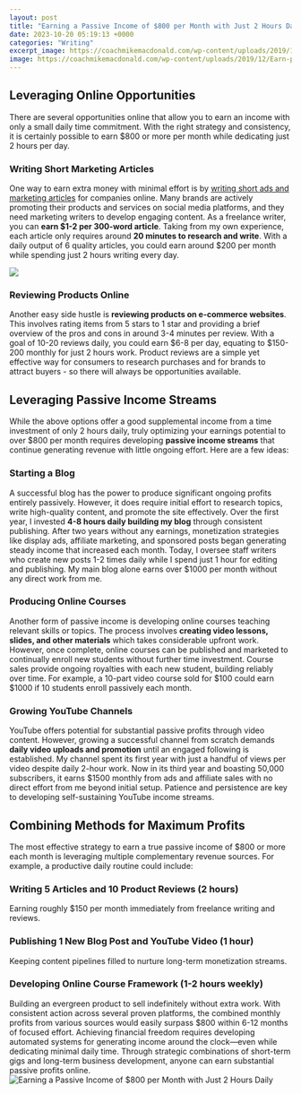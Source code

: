 ```yaml
---
layout: post
title: "Earning a Passive Income of $800 per Month with Just 2 Hours Daily"
date: 2023-10-20 05:19:13 +0000
categories: "Writing"
excerpt_image: https://coachmikemacdonald.com/wp-content/uploads/2019/12/Earn-passive-income-online-earning-passive-income-online.jpg
image: https://coachmikemacdonald.com/wp-content/uploads/2019/12/Earn-passive-income-online-earning-passive-income-online.jpg
---
```


## Leveraging Online Opportunities
There are several opportunities online that allow you to earn an income with only a small daily time commitment. With the right strategy and consistency, it is certainly possible to earn $800 or more per month while dedicating just 2 hours per day. 
### Writing Short Marketing Articles
One way to earn extra money with minimal effort is by [writing short ads and marketing articles](https://fistore.mysenprints.com/collection/abbate) for companies online. Many brands are actively promoting their products and services on social media platforms, and they need marketing writers to develop engaging content. As a freelance writer, you can **earn $1-2 per 300-word article**. Taking from my own experience, each article only requires around **20 minutes to research and write**. With a daily output of 6 quality articles, you could earn around $200 per month while spending just 2 hours writing every day. 

![](https://yourpassiveincomes.com/wp-content/uploads/2021/03/2-4.jpg)
### Reviewing Products Online
Another easy side hustle is **reviewing products on e-commerce websites**. This involves rating items from 5 stars to 1 star and providing a brief overview of the pros and cons in around 3-4 minutes per review. With a goal of 10-20 reviews daily, you could earn $6-8 per day, equating to $150-200 monthly for just 2 hours work. Product reviews are a simple yet effective way for consumers to research purchases and for brands to attract buyers - so there will always be opportunities available.
## Leveraging Passive Income Streams  
While the above options offer a good supplemental income from a time investment of only 2 hours daily, truly optimizing your earnings potential to over $800 per month requires developing **passive income streams** that continue generating revenue with little ongoing effort. Here are a few ideas:
### Starting a Blog
A successful blog has the power to produce significant ongoing profits entirely passively. However, it does require initial effort to research topics, write high-quality content, and promote the site effectively. Over the first year, I invested **4-8 hours daily building my blog** through consistent publishing. After two years without any earnings, monetization strategies like display ads, affiliate marketing, and sponsored posts began generating steady income that increased each month. Today, I oversee staff writers who create new posts 1-2 times daily while I spend just 1 hour for editing and publishing. My main blog alone earns over $1000 per month without any direct work from me.
### Producing Online Courses 
Another form of passive income is developing online courses teaching relevant skills or topics. The process involves **creating video lessons, slides, and other materials** which takes considerable upfront work. However, once complete, online courses can be published and marketed to continually enroll new students without further time investment. Course sales provide ongoing royalties with each new student, building reliably over time. For example, a 10-part video course sold for $100 could earn $1000 if 10 students enroll passively each month. 
### Growing YouTube Channels
YouTube offers potential for substantial passive profits through video content. However, growing a successful channel from scratch demands **daily video uploads and promotion** until an engaged following is established. My channel spent its first year with just a handful of views per video despite daily 2-hour work. Now in its third year and boasting 50,000 subscribers, it earns $1500 monthly from ads and affiliate sales with no direct effort from me beyond initial setup. Patience and persistence are key to developing self-sustaining YouTube income streams.
## Combining Methods for Maximum Profits
The most effective strategy to earn a true passive income of $800 or more each month is leveraging multiple complementary revenue sources. For example, a productive daily routine could include:
### Writing 5 Articles and 10 Product Reviews (2 hours) 
Earning roughly $150 per month immediately from freelance writing and reviews.
### Publishing 1 New Blog Post and YouTube Video (1 hour)
Keeping content pipelines filled to nurture long-term monetization streams. 
### Developing Online Course Framework (1-2 hours weekly)  
Building an evergreen product to sell indefinitely without extra work.
With consistent action across several proven platforms, the combined monthly profits from various sources would easily surpass $800 within 6-12 months of focused effort. Achieving financial freedom requires developing automated systems for generating income around the clock—even while dedicating minimal daily time. Through strategic combinations of short-term gigs and long-term business development, anyone can earn substantial passive profits online.
![Earning a Passive Income of $800 per Month with Just 2 Hours Daily](https://coachmikemacdonald.com/wp-content/uploads/2019/12/Earn-passive-income-online-earning-passive-income-online.jpg)